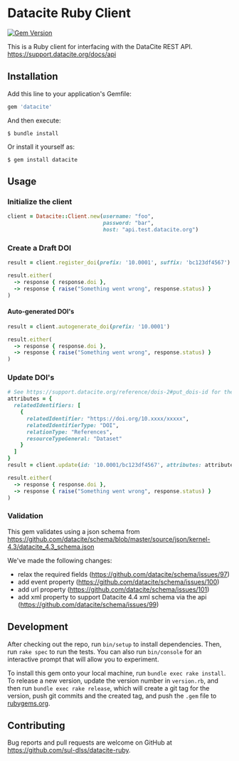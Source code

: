 # Datacite Ruby Client

[![Gem Version](https://badge.fury.io/rb/datacite.svg)](https://badge.fury.io/rb/datacite)

This is a Ruby client for interfacing with the DataCite REST API. https://support.datacite.org/docs/api

## Installation

Add this line to your application's Gemfile:

```ruby
gem 'datacite'
```

And then execute:

    $ bundle install

Or install it yourself as:

    $ gem install datacite

## Usage

### Initialize the client
```ruby
client = Datacite::Client.new(username: "foo",
                              password: "bar",
                              host: "api.test.datacite.org")
```

### Create a Draft DOI

```ruby
result = client.register_doi(prefix: '10.0001', suffix: 'bc123df4567')

result.either(
  -> response { response.doi },
  -> response { raise("Something went wrong", response.status) }
)
```

#### Auto-generated DOI's

```ruby
result = client.autogenerate_doi(prefix: '10.0001')

result.either(
  -> response { response.doi },
  -> response { raise("Something went wrong", response.status) }
)
```

### Update DOI's

```ruby
# See https://support.datacite.org/reference/dois-2#put_dois-id for the attributes
attributes = {
  relatedIdentifiers: [
    {
      relatedIdentifier: "https://doi.org/10.xxxx/xxxxx",
      relatedIdentifierType: "DOI",
      relationType: "References",
      resourceTypeGeneral: "Dataset"
    }
  ]
}
result = client.update(id: '10.0001/bc123df4567', attributes: attributes)

result.either(
  -> response { response.doi },
  -> response { raise("Something went wrong", response.status) }
)
```

### Validation
This gem validates using a json schema from https://github.com/datacite/schema/blob/master/source/json/kernel-4.3/datacite_4.3_schema.json

We've made the following changes:
  * relax the required fields (https://github.com/datacite/schema/issues/97)
  * add event property (https://github.com/datacite/schema/issues/100)
  * add url property (https://github.com/datacite/schema/issues/101)
  * add xml property to support Datacite 4.4 xml schema via the api (https://github.com/datacite/schema/issues/99)

## Development

After checking out the repo, run `bin/setup` to install dependencies. Then, run `rake spec` to run the tests. You can also run `bin/console` for an interactive prompt that will allow you to experiment.

To install this gem onto your local machine, run `bundle exec rake install`. To release a new version, update the version number in `version.rb`, and then run `bundle exec rake release`, which will create a git tag for the version, push git commits and the created tag, and push the `.gem` file to [rubygems.org](https://rubygems.org).

## Contributing

Bug reports and pull requests are welcome on GitHub at https://github.com/sul-dlss/datacite-ruby.
